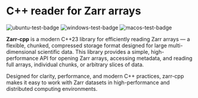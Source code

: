 # C++ reader for Zarr arrays

![ubuntu-test-badge](https://github.com/shlomnissan/zarr-cpp/actions/workflows/ubuntu-test.yml/badge.svg)
![windows-test-badge](https://github.com/shlomnissan/zarr-cpp/actions/workflows/windows-test.yml/badge.svg)
![macos-test-badge](https://github.com/shlomnissan/zarr-cpp/actions/workflows/macos-test.yml/badge.svg)

**Zarr-cpp** is a modern C++23 library for efficiently reading Zarr arrays — a flexible, chunked, compressed storage format designed for large multi-dimensional scientific data. This library provides a simple, high-performance API for opening Zarr arrays, accessing metadata, and reading full arrays, individual chunks, or arbitrary slices of data.

 Designed for clarity, performance, and modern C++ practices, zarr-cpp makes it easy to work with Zarr datasets in high-performance and distributed computing environments.
